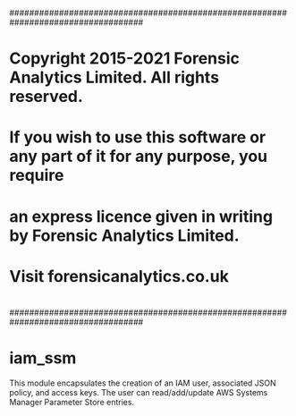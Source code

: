###################################################################################
#                                                                                 #
# Copyright 2015-2021 Forensic Analytics Limited. All rights reserved.            #
#                                                                                 #
# If you wish to use this software or any part of it for any purpose, you require #
#                                                                                 #
# an express licence given in writing by Forensic Analytics Limited.              #
#                                                                                 #
# Visit forensicanalytics.co.uk                                                   #
#                                                                                 #
###################################################################################
# iam_ssm

This module encapsulates the creation of an IAM user, associated JSON policy,
and access keys. The user can read/add/update AWS Systems Manager Parameter
Store entries.
